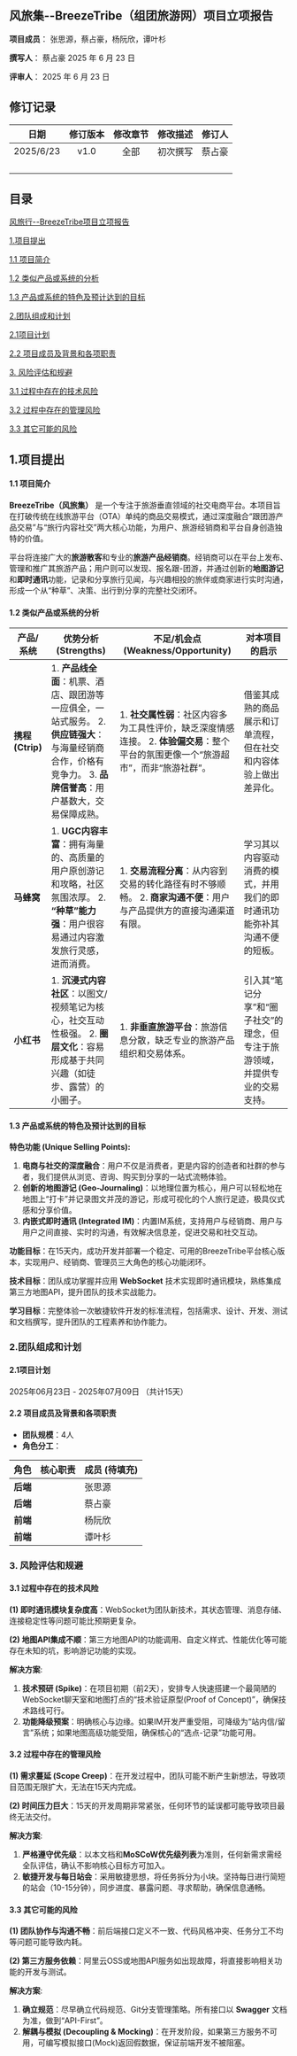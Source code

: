 ## 风旅集--BreezeTribe（组团旅游网）项目立项报告

**项目成员**：	张思源，蔡占豪，杨阮欣，谭叶杉

**撰写人**：		蔡占豪		2025 年 6 月 23 日

**评审人**：							2025 年 6 月 23 日

## 修订记录

|   日期    | 修订版本 | 修改章节 | 修改描述 | 修订人 |
| :-------: | :------: | :------: | :------: | :----: |
| 2025/6/23 |   v1.0   |   全部   | 初次撰写 | 蔡占豪 |
|           |          |          |          |        |
|           |          |          |          |        |
|           |          |          |          |        |
|           |          |          |          |        |

## 目录

[风旅行--BreezeTribe项目立项报告 ](#_Toc31083 )

[1.项目提出 ](#_Toc11605 )

[1.1 项目简介 ](#_Toc19397 )

[1.2 类似产品或系统的分析 ](#_Toc9763 )

[1.3 产品或系统的特色及预计达到的目标 ](#_Toc2414 )

[2.团队组成和计划 ](#_Toc3595 )

[2.1项目计划 ](#_Toc9126 )

[2.2 项目成员及背景和各项职责 ](#_Toc11180 )

[3. 风险评估和规避 ](#_Toc24455 )

[3.1 过程中存在的技术风险 ](#_Toc11490 )

[3.2 过程中存在的管理风险 ](#_Toc25592 )

[3.3 其它可能的风险 ](#_Toc4979 )

 



## **1.项目提出**

#### 1.1 项目简介

**BreezeTribe（风旅集）** 是一个专注于旅游垂直领域的社交电商平台。本项目旨在打破传统在线旅游平台（OTA）单纯的商品交易模式，通过深度融合“跟团游产品交易”与“旅行内容社交”两大核心功能，为用户、旅游经销商和平台自身创造独特的价值。

平台将连接广大的**旅游散客**和专业的**旅游产品经销商**。经销商可以在平台上发布、管理和推广其旅游产品；用户则可以发现、报名跟-团游，并通过创新的**地图游记**和**即时通讯**功能，记录和分享旅行见闻，与兴趣相投的旅伴或商家进行实时沟通，形成一个从“种草”、决策、出行到分享的完整社交闭环。

#### 1.2 类似产品或系统的分析

| 产品/系统        | 优势分析 (Strengths)                                         | 不足/机会点 (Weakness/Opportunity)                           | 对本项目的启示                                               |
| ---------------- | ------------------------------------------------------------ | ------------------------------------------------------------ | ------------------------------------------------------------ |
| **携程 (Ctrip)** | 1. **产品线全面**：机票、酒店、跟团游等一应俱全，一站式服务。  2. **供应链强大**：与海量经销商合作，价格有竞争力。  3. **品牌信誉高**：用户基数大，交易保障成熟。 | 1. **社交属性弱**：社区内容多为工具性评价，缺乏深度情感连接。  2. **体验偏交易**：整个平台的氛围更像一个“旅游超市”，而非“旅游社群”。 | 借鉴其成熟的商品展示和订单流程，但在社交和内容体验上做出差异化。 |
| **马蜂窝**       | 1. **UGC内容丰富**：拥有海量的、高质量的用户原创游记和攻略，社区氛围浓厚。  2. **“种草”能力强**：用户很容易通过内容激发旅行灵感，进而消费。 | 1. **交易流程分离**：从内容到交易的转化路径有时不够顺畅。  2. **商家沟通不便**：用户与产品提供方的直接沟通渠道有限。 | 学习其以内容驱动消费的模式，并用我们的即时通讯功能弥补其沟通不便的短板。 |
| **小红书**       | 1. **沉浸式内容社区**：以图文/视频笔记为核心，社交互动性极强。  2. **圈层文化**：容易形成基于共同兴趣（如徒步、露营）的小圈子。 | 1. **非垂直旅游平台**：旅游信息分散，缺乏专业的旅游产品组织和交易体系。 | 引入其“笔记分享”和“圈子社交”的理念，但专注于旅游领域，并提供专业的交易支持。 |

#### 1.3 产品或系统的特色及预计达到的目标

**特色功能 (Unique Selling Points):**

1. **电商与社交的深度融合**：用户不仅是消费者，更是内容的创造者和社群的参与者，我们提供从浏览、咨询、购买到分享的一站式流畅体验。
2. **创新的地图游记 (Geo-Journaling)**：以地理位置为核心，用户可以轻松地在地图上“打卡”并记录图文并茂的游记，形成可视化的个人旅行足迹，极具仪式感和分享价值。
3. **内嵌式即时通讯 (Integrated IM)**：内置IM系统，支持用户与经销商、用户与用户之间直接、实时的沟通，有效解决信息差，促进交易和社交互动。

**功能目标**：在15天内，成功开发并部署一个稳定、可用的BreezeTribe平台核心版本，实现用户、经销商、管理员三大角色的核心功能闭环。

**技术目标**：团队成功掌握并应用 **WebSocket** 技术实现即时通讯模块，熟练集成第三方地图API，提升团队的技术实战能力。

**学习目标**：完整体验一次敏捷软件开发的标准流程，包括需求、设计、开发、测试和文档撰写，提升团队的工程素养和协作能力。

### 2.团队组成和计划

#### 2.1项目计划

 2025年06月23日 - 2025年07月09日 （共计15天）

#### 2.2 项目成员及背景和各项职责

- **团队规模**：4人
- **角色分工**：

| 角色     | 核心职责 | 成员 (待填充) |
| -------- | -------- | ------------- |
| **后端** |          | 张思源        |
| **后端** |          | 蔡占豪        |
| **前端** |          | 杨阮欣        |
| **前端** |          | 谭叶杉        |

### 3. 风险评估和规避

#### 3.1 过程中存在的技术风险

**(1) 即时通讯模块复杂度高**：WebSocket为团队新技术，其状态管理、消息存储、连接稳定性等问题可能比预期更复杂。

**(2) 地图API集成不顺**：第三方地图API的功能调用、自定义样式、性能优化等可能存在未知的坑，影响游记功能的实现。

**解决方案**:

1. **技术预研 (Spike)**：在项目初期（前2天），安排专人快速搭建一个最简陋的WebSocket聊天室和地图打点的“技术验证原型(Proof of Concept)”，确保技术路线可行。
2. **功能降级预案**：明确核心与边缘。如果IM开发严重受阻，可降级为“站内信/留言”系统；如果地图高级功能受阻，确保核心的“选点-记录”功能可用。

#### 3.2 过程中存在的管理风险

**(1) 需求蔓延 (Scope Creep)**：在开发过程中，团队可能不断产生新想法，导致项目范围无限扩大，无法在15天内完成。

**(2) 时间压力巨大**：15天的开发周期非常紧张，任何环节的延误都可能导致项目最终无法交付。

**解决方案**:

1. **严格遵守优先级**：以本文档和**MoSCoW优先级列表**为准则，任何新需求需经全队评估，确认不影响核心目标方可加入。
2. **敏捷开发与每日站会**：采用敏捷思想，将任务拆分为小块。坚持每日进行简短的站会（10-15分钟），同步进度、暴露问题、寻求帮助，确保信息通畅。

#### 3.3 其它可能的风险

**(1) 团队协作与沟通不畅**：前后端接口定义不一致、代码风格冲突、任务分工不均等问题可能导致内耗。

**(2) 第三方服务依赖**：阿里云OSS或地图API服务如出现故障，将直接影响相关功能的开发与测试。

**解决方案**:

1. **确立规范**：尽早确立代码规范、Git分支管理策略。所有接口以 **Swagger** 文档为准，做到“API-First”。
2. **解耦与模拟 (Decoupling & Mocking)**：在开发阶段，如果第三方服务不可用，可编写模拟接口(Mock)返回假数据，保证前端开发不被阻塞。

 